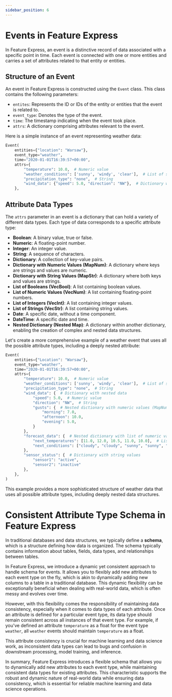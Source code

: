 ```yaml
---
sidebar_position: 6
---
```


# Events in Feature Express

In Feature Express, an event is a distinctive record of data associated with a specific point in time. Each event is connected with one or more entities and carries a set of attributes related to that entity or entities.

## Structure of an Event

An event in Feature Express is constructed using the `Event` class. This class contains the following parameters:

- `entites`: Represents the ID or IDs of the entity or entities that the event is related to.
- `event_type`: Denotes the type of the event.
- `time`: The timestamp indicating when the event took place.
- `attrs`: A dictionary comprising attributes relevant to the event.

Here is a simple instance of an event representing weather data:

```python
Event(
    entities={"location": "Warsaw"},
    event_type="weather",
    time="2020-01-01T16:39:57+00:00",
    attrs={
        "temperature": 10.0,  # Numeric value
        "weather_conditions": ['sunny', 'windy', 'clear'],  # List of strings
        "precipitation_type": "none",  # String
        "wind_data": {"speed": 5.0, "direction": "NW"},  # Dictionary with numeric and string values
    },
```

## Attribute Data Types

The `attrs` parameter in an event is a dictionary that can hold a variety of different data types. Each type of data corresponds to a specific attribute type:

- **Boolean**: A binary value, true or false.
- **Numeric**: A floating-point number.
- **Integer**: An integer value.
- **String**: A sequence of characters.
- **Dictionary**: A collection of key-value pairs.
- **Dictionary with Numeric Values (MapNum)**: A dictionary where keys are strings and values are numeric.
- **Dictionary with String Values (MapStr)**: A dictionary where both keys and values are strings.
- **List of Booleans (VecBool)**: A list containing boolean values.
- **List of Numeric Values (VecNum)**: A list containing floating-point numbers.
- **List of Integers (VecInt)**: A list containing integer values.
- **List of Strings (VecStr)**: A list containing string values.
- **Date**: A specific date, without a time component.
- **DateTime**: A specific date and time.
- **Nested Dictionary (Nested Map)**: A dictionary within another dictionary, enabling the creation of complex and nested data structures.

Let's create a more comprehensive example of a weather event that uses all the possible attribute types, including a deeply nested attribute:

```python
Event(
    entities={"Location": "Warsaw"},
    event_type="weather",
    time="2020-01-01T16:39:57+00:00",
    attrs={
        "temperature": 10.0,  # Numeric value
        "weather_conditions": ['sunny', 'windy', 'clear'],  # List of strings
        "precipitation_type": "none",  # String
        "wind_data": {  # Dictionary with nested data
            "speed": 5.0,  # Numeric value
            "direction": "NW",  # String
            "gusts": {  # Nested dictionary with numeric values (MapNum)
                "morning": 7.0, 
                "afternoon": 10.0, 
                "evening": 5.0,
            }
        },
        "forecast_data": {  # Nested dictionary with list of numeric values (for future predictions)
            "next_temperatures": [11.0, 12.0, 10.5, 11.0, 10.0],  # List of numeric values
            "next_conditions": ["cloudy", "cloudy", "sunny", "sunny", "rain"],  # List of strings
        },
        "sensor_status": {  # Dictionary with string values
            "sensor1": "active", 
            "sensor2": "inactive"
        },
    },
)
```

This example provides a more sophisticated structure of weather data that uses all possible attribute types, including deeply nested data structures.

# Consistent Attribute Type Schema in Feature Express

In traditional databases and data structures, we typically define a **schema**, which is a structure defining how data is organized. The schema typically contains information about tables, fields, data types, and relationships between tables.

In Feature Express, we introduce a dynamic yet consistent approach to handle schema for events. It allows you to flexibly add new attributes to each event type on the fly, which is akin to dynamically adding new columns to a table in a traditional database. This dynamic flexibility can be exceptionally beneficial when dealing with real-world data, which is often messy and evolves over time.

However, with this flexibility comes the responsibility of maintaining data consistency, especially when it comes to data types of each attribute. Once an attribute is defined for a particular event type, its data type should remain consistent across all instances of that event type. For example, if you've defined an attribute `temperature` as a float for the event type `weather`, all `weather` events should maintain `temperature` as a float.

This attribute consistency is crucial for machine learning and data science work, as inconsistent data types can lead to bugs and confusion in downstream processing, model training, and inference.

In summary, Feature Express introduces a flexible schema that allows you to dynamically add new attributes to each event type, while maintaining consistent data types for existing attributes. This characteristic supports the robust and dynamic nature of real-world data while ensuring data consistency, which is essential for reliable machine learning and data science operations.